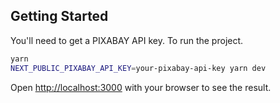 ## Getting Started

You'll need to get a PIXABAY API key.
To run the project.

```bash
yarn
NEXT_PUBLIC_PIXABAY_API_KEY=your-pixabay-api-key yarn dev
```

Open [http://localhost:3000](http://localhost:3000) with your browser to see the result.
